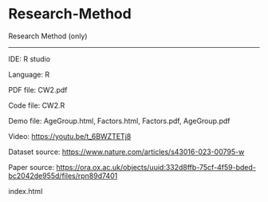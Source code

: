 # Research-Method
Research Method (only)

---

IDE: R studio 

Language: R

PDF file: CW2.pdf

Code file: CW2.R

Demo file: AgeGroup.html, Factors.html, Factors.pdf, AgeGroup.pdf

Video: https://youtu.be/t_6BWZTETj8

Dataset source: https://www.nature.com/articles/s43016-023-00795-w

Paper source: https://ora.ox.ac.uk/objects/uuid:332d8ffb-75cf-4f59-bded-bc2042de955d/files/rpn89d7401

index.html
